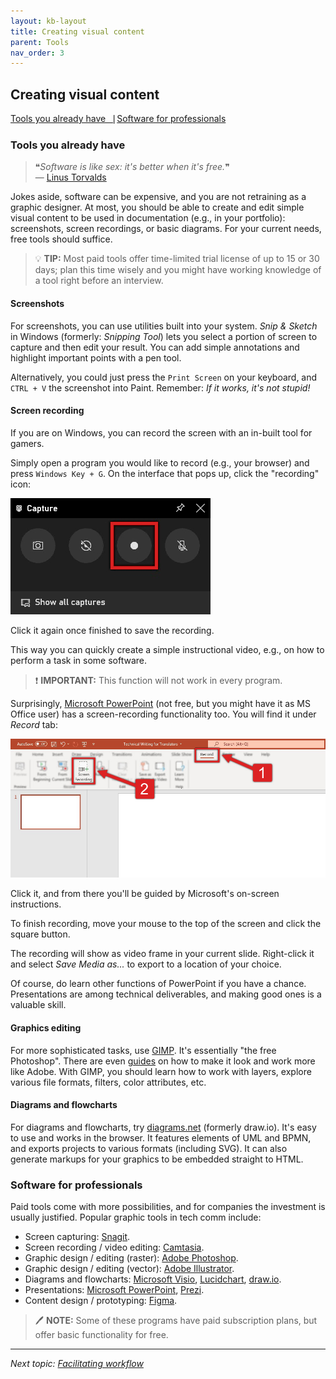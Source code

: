 ```yaml
---
layout: kb-layout
title: Creating visual content
parent: Tools
nav_order: 3
---
```


## Creating visual content

[Tools you already have⎹](#tools-you-already-have) [Software for professionals](#software-for-professionals)

### Tools you already have

> ❝*Software is like sex: it's better when it's free.*❞   
> — [Linus Torvalds](https://twitter.com/linus__torvalds/status/296333253571387392?lang=en)

Jokes aside, software can be expensive, and you are not retraining as a graphic designer. At most, you should be able to create and edit simple visual content to be used in documentation (e.g., in your portfolio): screenshots, screen recordings, or basic diagrams. For your current needs, free tools should suffice.  

> 💡 **TIP:** Most paid tools offer time-limited trial license of up to 15 or 30 days; plan this time wisely and you might have working knowledge of a tool right before an interview.  

#### Screenshots

For screenshots, you can use utilities built into your system. *Snip & Sketch* in Windows (formerly: *Snipping Tool*) lets you select a portion of screen to capture and then edit your result. You can add simple annotations and highlight important points with a pen tool.  

Alternatively, you could just press the `Print Screen` on your keyboard, and `CTRL + V` the screenshot into Paint. Remember: *If it works, it's not stupid!*

#### Screen recording

If you are on Windows, you can record the screen with an in-built tool for gamers. 

Simply open a program you would like to record (e.g., your browser) and press `Windows Key + G`. On the interface that pops up, click the "recording" icon:

![Screen recorder built into Windows](../../images/screen-capture.jpg)  

Click it again once finished to save the recording. 

This way you can quickly create a simple instructional video, e.g., on how to perform a task in some software.

> ❗ **IMPORTANT:** This function will not work in every program.

Surprisingly, [Microsoft PowerPoint](https://www.microsoft.com/en-gb/microsoft-365/powerpoint) (not free, but you might have it as MS Office user) has a screen-recording functionality too. You will find it under *Record* tab:

![PowerPoint screen recording functionality](../../images/powerpoint.jpg)  

Click it, and from there you'll be guided by Microsoft's on-screen instructions.

To finish recording, move your mouse to the top of the screen and click the square button.

The recording will show as video frame in your current slide. Right-click it and select *Save Media as...* to export to a location of your choice.  

Of course, do learn other functions of PowerPoint if you have a chance. Presentations are among technical deliverables, and making good ones is a valuable skill.  

#### Graphics editing

For more sophisticated tasks, use [GIMP](https://www.gimp.org/). It's essentially "the free Photoshop". There are even [guides](https://www.youtube.com/watch?v=dY7g2JGyJeQ) on how to make it look and work more like Adobe. With GIMP, you should learn how to work with layers, explore various file formats, filters, color attributes, etc.

#### Diagrams and flowcharts

For diagrams and flowcharts, try [diagrams.net](https://app.diagrams.net/) (formerly draw.io). It's easy to use and works in the browser. It features elements of UML and BPMN, and exports projects to various formats (including SVG). It can also generate markups for your graphics to be embedded straight to HTML.  

### Software for professionals

Paid tools come with more possibilities, and for companies the investment is usually justified. Popular graphic tools in tech comm include:

* Screen capturing: [Snagit](https://www.techsmith.com/screen-capture.html).
* Screen recording / video editing: [Camtasia](https://www.techsmith.com/video-editor.html).
* Graphic design / editing (raster): [Adobe Photoshop](https://www.adobe.com/products/photoshop.html).
* Graphic design / editing (vector): [Adobe Illustrator](https://www.adobe.com/pl/products/illustrator.html).
* Diagrams and flowcharts: [Microsoft Visio](https://www.microsoft.com/pl-pl/microsoft-365/visio/flowchart-software?rtc=1), [Lucidchart](https://www.lucidchart.com/), [draw.io](https://drawio-app.com/).
* Presentations: [Microsoft PowerPoint](https://www.microsoft.com/en-gb/microsoft-365/powerpoint), [Prezi](https://prezi.com/).
* Content design / prototyping: [Figma](https://www.figma.com/).

> 🖊️ **NOTE:** Some of these programs have paid subscription plans, but offer basic functionality for free.

---

*Next topic: [Facilitating workflow](../4-facilitating-workflow/)*
